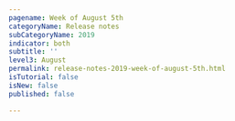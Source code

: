 ```yaml
---
pagename: Week of August 5th
categoryName: Release notes
subCategoryName: 2019
indicator: both
subtitle: ''
level3: August
permalink: release-notes-2019-week-of-august-5th.html
isTutorial: false
isNew: false
published: false

---
```

